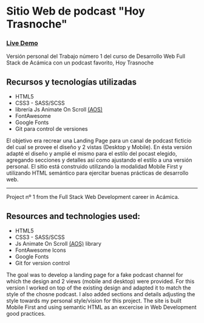 # Sitio Web de podcast "Hoy Trasnoche"

### [Live Demo](https://guido732.github.io/hoytrasnoche/)

Versión personal del Trabajo número 1 del curso de Desarrollo Web Full Stack de Acámica con un podcast favorito, Hoy Trasnoche

## Recursos y tecnologías utilizadas

-   HTML5
-   CSS3 - SASS/SCSS
-   librería Js Animate On Scroll [(AOS)](https://github.com/michalsnik/aos)
-   FontAwesome
-   Google Fonts
-   Git para control de versiones

El objetivo era recrear una Landing Page para un canal de podcast ficticio del cual se provee el diseño y 2 vistas (Desktop y Mobile). En ésta versión adapté el diseño y amplié el mismo para el estilo del pocast elegido, agregando secciones y detalles así como ajustando el estilo a una versión personal.
El sitio está construido utilizando la modalidad Mobile First y utilizando HTML semántico para ejercitar buenas prácticas de desarrollo web.

----

Project nº 1 from the Full Stack Web Development career in Acámica.

## Resources and technologies used:

-   HTML5
-   CSS3 - SASS/SCSS
-   Js Animate On Scroll [(AOS)](https://github.com/michalsnik/aos) library
-   FontAwesome Icons
-   Google Fonts
-   Git for version control

The goal was to develop a landing page for a fake podcast channel for which the design and 2 views (mobile and desktop) were provided. For this version I worked on top of the existing design and adapted it to match the style of the chosne podcast. I also added sections and details adjusting the style towards my personal style/vision for this project. 
The site is built Mobile First and using semantic HTML as an excercise in Web Development good practices.
